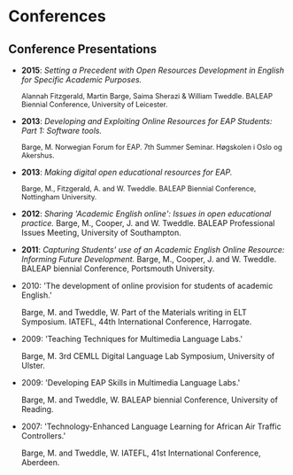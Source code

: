 # Conferences

## Conference Presentations

- **2015**: *Setting a Precedent with Open Resources Development in English for Specific Academic Purposes.* 
   
   <span style="font-size:90%;">Alannah Fitzgerald, Martin Barge, Saima Sherazi & William Tweddle. BALEAP Biennial Conference, University of Leicester.</span>
    
- **2013**: *Developing and Exploiting Online Resources for EAP Students: Part 1: Software tools.* 
   
   <span style="font-size:90%;">Barge, M. Norwegian Forum for EAP. 7th Summer Seminar. Høgskolen i Oslo og Akershus.</span>
    
- **2013**: *Making digital open educational resources for EAP.* 

   <span style="font-size:90%;">Barge, M., Fitzgerald, A. and W. Tweddle. BALEAP Biennial Conference, Nottingham University.</span>
    
- **2012**: *Sharing 'Academic English online': Issues in open educational practice.* Barge, M., Cooper, J. and W. Tweddle. BALEAP Professional Issues Meeting, University of Southampton.
    
- **2011**: *Capturing Students' use of an Academic English Online Resource: Informing Future Development.* Barge, M., Cooper, J. and W. Tweddle. BALEAP biennial Conference, Portsmouth University.
    
- 2010: 'The development of online provision for students of academic English.'
    
    Barge, M. and Tweddle, W. Part of the Materials writing in ELT Symposium. IATEFL, 44th International Conference, Harrogate.
    
- 2009:  'Teaching Techniques for Multimedia Language Labs.'
    
    Barge, M. 3rd CEMLL Digital Language Lab Symposium, University of Ulster.
    
- 2009: 'Developing EAP Skills in Multimedia Language Labs.'
    
    Barge, M. and Tweddle, W. BALEAP biennial Conference, University of Reading.
    
- 2007: 'Technology-Enhanced Language Learning for African Air Traffic Controllers.'
    
    Barge, M. and Tweddle, W. IATEFL, 41st International Conference, Aberdeen.
